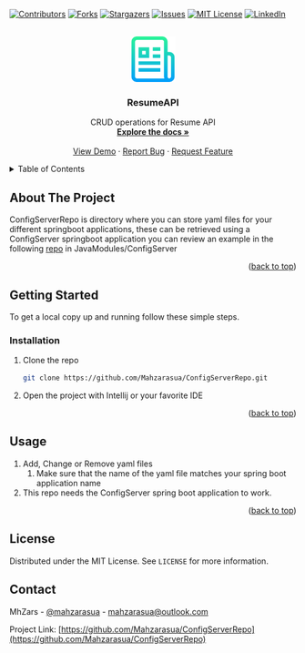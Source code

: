 <a name="readme-top"></a>
<!-- PROJECT SHIELDS -->
<!--
*** I'm using markdown "reference style" links for readability.
*** Reference links are enclosed in brackets [ ] instead of parentheses ( ).
*** See the bottom of this document for the declaration of the reference variables
*** for contributors-url, forks-url, etc. This is an optional, concise syntax you may use.
*** https://www.markdownguide.org/basic-syntax/#reference-style-links
-->
[![Contributors][contributors-shield]][contributors-url]
[![Forks][forks-shield]][forks-url]
[![Stargazers][stars-shield]][stars-url]
[![Issues][issues-shield]][issues-url]
[![MIT License][license-shield]][license-url]
[![LinkedIn][linkedin-shield]][linkedin-url]

<!-- PROJECT LOGO -->
<br />
<div align="center">
  <a href="https://github.com/Mahzarasua/ConfigServerRepo">
    <img src="images/logo.png" alt="Logo" width="80" height="80">
  </a>

<h3 align="center">ResumeAPI</h3>

  <p align="center">
    CRUD operations for Resume API
    <br />
    <a href="https://github.com/Mahzarasua/ConfigServerRepo"><strong>Explore the docs »</strong></a>
    <br />
    <br />
    <a href="https://github.com/Mahzarasua/ConfigServerRepo">View Demo</a>
    ·
    <a href="https://github.com/Mahzarasua/ConfigServerRepo/issues">Report Bug</a>
    ·
    <a href="https://github.com/Mahzarasua/ConfigServerRepo/issues">Request Feature</a>
  </p>
</div>

<!-- TABLE OF CONTENTS -->
<details>
  <summary>Table of Contents</summary>
  <ol>
    <li>
      <a href="#about-the-project">About The Project</a>
    </li>
    <li>
      <a href="#getting-started">Getting Started</a>
      <ul>
        <li><a href="#installation">Installation</a></li>
      </ul>
    </li>
    <li><a href="#usage">Usage</a></li>
    <li><a href="#license">License</a></li>
    <li><a href="#contact">Contact</a></li>
  </ol>
</details>

<!-- ABOUT THE PROJECT -->
## About The Project

ConfigServerRepo is directory where you can store yaml files for your different springboot applications, these can be retrieved using a ConfigServer springboot application you can review an example in the following [repo](https://github.com/Mahzarasua/ResumeAPI) in JavaModules/ConfigServer

<p align="right">(<a href="#readme-top">back to top</a>)</p>

<!-- GETTING STARTED -->

## Getting Started

To get a local copy up and running follow these simple steps.

### Installation

1. Clone the repo
   ```sh
   git clone https://github.com/Mahzarasua/ConfigServerRepo.git
   ```
2. Open the project with Intellij  or your favorite IDE

<p align="right">(<a href="#readme-top">back to top</a>)</p>

<!-- USAGE EXAMPLES -->

## Usage

1. Add, Change or Remove yaml files
   1. Make sure that the name of the yaml file matches your spring boot application name
2. This repo needs the ConfigServer spring boot application to work.

<p align="right">(<a href="#readme-top">back to top</a>)</p>

<!-- LICENSE -->

## License

Distributed under the MIT License. See `LICENSE` for more information.

<!-- CONTACT -->

## Contact

MhZars - [@mahzarasua](https://twitter.com/mahzarasua) - mahzarasua@outlook.com

Project Link: [https://github.com/Mahzarasua/ConfigServerRepo](https://github.com/Mahzarasua/ConfigServerRepo)

<!-- MARKDOWN LINKS & IMAGES -->
<!-- https://www.markdownguide.org/basic-syntax/#reference-style-links -->

[contributors-shield]: https://img.shields.io/github/contributors/Mahzarasua/ResumeAPI.svg?style=for-the-badge
[contributors-url]: https://github.com/Mahzarasua/ConfigServerRepo/graphs/contributors
[forks-shield]: https://img.shields.io/github/forks/Mahzarasua/ResumeAPI.svg?style=for-the-badge
[forks-url]: https://github.com/Mahzarasua/ConfigServerRepo/network/members
[stars-shield]: https://img.shields.io/github/stars/Mahzarasua/ResumeAPI.svg?style=for-the-badge
[stars-url]: https://github.com/Mahzarasua/ConfigServerRepo/stargazers
[issues-shield]: https://img.shields.io/github/issues/Mahzarasua/ResumeAPI.svg?style=for-the-badge
[issues-url]: https://github.com/Mahzarasua/ConfigServerRepo/issues
[license-shield]: https://img.shields.io/github/license/Mahzarasua/ResumeAPI.svg?style=for-the-badge
[license-url]: https://github.com/Mahzarasua/ConfigServerRepo/blob/master/LICENSE
[linkedin-shield]: https://img.shields.io/badge/-LinkedIn-black.svg?style=for-the-badge&logo=linkedin&colorB=555
[linkedin-url]: https://linkedin.com/in/Mahzarasua
[product-screenshot]: images/screenshot.png
[product-url]: https://github.com/Mahzarasua/ConfigServerRepo
